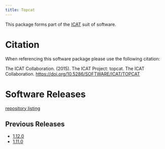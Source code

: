 ```yaml
---
title: Topcat
---
```


This package forms part of the [ICAT](/releases/) suit of software.

# Citation

When referencing this software package please use the following citation:

The ICAT Collaboration. (2015). The ICAT Project: topcat. The ICAT Collaboration. https://doi.org/10.5286/SOFTWARE/ICAT/TOPCAT

# Software Releases

 [repository listing](https://repo.icatproject.org/site/topcat/)
 
## Previous Releases

 - [1.12.0](/releases/packages/topcat/1-12-0/)
 - [1.11.0](/releases/packages/topcat/1-11-0/)
 